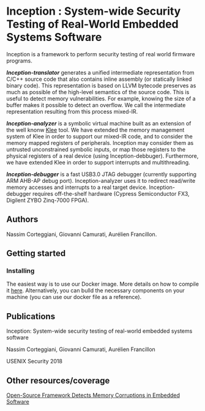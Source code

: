 # Inception : System-wide Security Testing of Real-World Embedded Systems Software

Inception is a framework to perform security testing of real world firmware programs.

***Inception-translator*** generates a unified intermediate representation from C/C++ source code that also contains inline
assembly (or statically linked binary code). This representation is based on LLVM bytecode preserves as much as possible of the high-level semantics of the source code. This is useful to detect memory vulnerabilities. For example, knowing the size of a buffer makes it possible to detect an overflow. We call the intermediate representation resulting from this process mixed-IR.
 
***Inception-analyzer*** is a symbolic virtual machine built as an extension of the well knonw [Klee](https://klee.github.io/) tool. We have extended the memory management system of Klee in order to support our mixed-IR code, and to consider the memory mapped registers of peripherals. Inception may consider them as untrusted unconstrained symbolic inputs, or map those registers to the physical registers of a real device (using Inception-debbuger). Furthermore, we have extended Klee in order to support interrupts and multithreading.  

***Inception-debugger*** is a fast USB3.0 JTAG debugger (currently supporting ARM AHB-AP debug port). 
Inception-analyzer uses it to redirect read/write memory accesses and interrupts to a real target device.
Inception-debugger requires off-the-shelf hardware (Cypress Semiconductor FX3, Digilent ZYBO Zinq-7000 FPGA).

## Authors

Nassim Corteggiani, Giovanni Camurati, Aurélien Francillon.

## Getting started

### Installing

The easiest way is to use our Docker image. 
More details on how to compile it [here](https://github.com/Inception-framework/docker).
Alternatively, you can bulld the necessary components on your machine (you can use our docker file as a reference). 

## Publications

Inception: System-wide security testing of real-world embedded systems software

Nassim Corteggiani, Giovanni Camurati, Aurélien Francillon

USENIX Security 2018

## Other resources/coverage 

[Open-Source Framework Detects Memory Corruptions in Embedded Software](https://www.maximintegrated.com/en/design/blog/open-source-framework.html)

